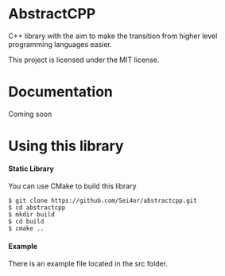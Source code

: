 # AbstractCPP

C++ library with the aim to make the transition from higher level programming languages easier.

This project is licensed under the MIT license.

# Documentation

Coming soon

# Using this library

#### Static Library ####
You can use CMake to build this library
```
$ git clone https://github.com/Sei4or/abstractcpp.git
$ cd abstractcpp
$ mkdir build
$ cd build
$ cmake ..
```

#### Example ####
There is an example file located in the src folder.
